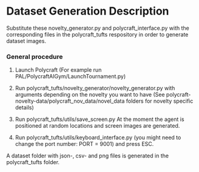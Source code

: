 # Dataset Generation Description

Substitute these novelty_generator.py and polycraft_interface.py with the corresponding files in the
polycraft_tufts respository in order to generate dataset images. 

### General procedure 

1. Launch Polycraft (For example run PAL/PolycraftAIGym/LaunchTournament.py)

2. Run polycraft_tufts/novelty_generator/novelty_generator.py with arguments depending on the novelty
   you want to have (See polycraft-novelty-data/polycraft_nov_data/novel_data folders for novelty
   specific details)
  
3. Run polycraft_tufts/utils/save_screen.py 
    At the moment the agent is positioned at random locations and screen images are generated. 
 
4. Run polycraft_tufts/utils/keyboard_interface.py (you might need to change the port number: PORT = 9001) 
    and press ESC.
 
A dataset folder with json-, csv- and png files is generated in the polycraft_tufts folder.
 
 
